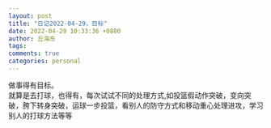 ```yaml
---
layout: post
title: "日记2022-04-29，目标"
date: 2022-04-29 10:33:36 +0800
author: 丘海东 
tags: 
comments: true
categories: personal
---
```

做事得有目标。  
就算是去打球，也得有，每次试试不同的处理方式,如投篮假动作突破，变向突破，胯下转身突破，运球一步投篮，看别人的防守方式和移动重心处理进攻，学习别人的打球方法等等
